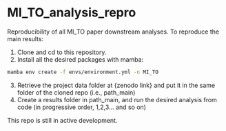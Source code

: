 # MI_TO_analysis_repro
Reproducibility of all MI_TO paper downstream analyses. To reproduce the main results:

1. Clone and cd to this repository.
2. Install all the desired packages with mamba:

```bash
mamba env create -f envs/environment.yml -n MI_TO
```

3. Retrieve the project data folder at {zenodo link} and put it in the same folder of the cloned repo (i.e., path_main)
4. Create a results folder in path_main, and run the desired analysis from code (in progressive order, 1,2,3... and so on)

This repo is still in active development.
